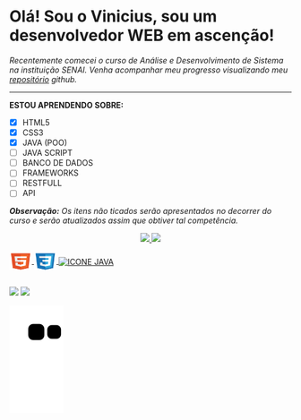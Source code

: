 # Olá! Sou o Vinicius, sou um desenvolvedor WEB em ascenção!

_Recentemente comecei o curso de Análise e Desenvolvimento de Sistema na instituição SENAI. Venha acompanhar meu progresso visualizando meu [repositório](https://github.com/VINICIUSNUNES137?tab=repositories) github._

---

**ESTOU APRENDENDO SOBRE:**

- [x] HTML5
- [x] CSS3
- [x] JAVA (POO)
- [ ] JAVA SCRIPT
- [ ] BANCO DE DADOS
- [ ] FRAMEWORKS
- [ ] RESTFULL
- [ ] API

**_Observação:_** _Os itens não ticados serão apresentados no decorrer do curso e serão atualizados assim que obtiver tal competência._


<div align="center">
  <a href="https://github.com/VINICIUSNUNES137">
  <img height="180em" src="https://github-readme-stats.vercel.app/api?username=viniciusnunes137&show_icons=true&theme=radical"/>
  <img height="180em" src="https://github-readme-stats.vercel.app/api/top-langs/?username=VINICIUSNUNES137&layout=compact&langs_count=7&theme=radical"/>
</div>
<div style="display: inline_block"><br>
  <img align="center" alt="ICONE HTML" height="30" width="40" src="https://raw.githubusercontent.com/devicons/devicon/master/icons/html5/html5-original.svg">
  <img align="center" alt="ICONE CSS" height="30" width="40" src="https://raw.githubusercontent.com/devicons/devicon/master/icons/css3/css3-original.svg">
  <img align="center" alt="ICONE JAVA" height="30" width="30" src="https://cdn-icons-png.flaticon.com/512/3291/3291669.png">

</div>
  
  ##
 
<div> 
  <a href = "mailto:viniciusnunes137@gmail.com"><img src="https://img.shields.io/badge/-Gmail-%23333?style=for-the-badge&logo=gmail&logoColor=white" target="_blank"></a>
  <a href="https://www.linkedin.com/in/vinicius-nunes-300552210/" target="_blank"><img src="https://img.shields.io/badge/-LinkedIn-%230077B5?style=for-the-badge&logo=linkedin&logoColor=white" target="_blank"></a> 
 
  ![Snake animation](https://github.com/rafaballerini/rafaballerini/blob/output/github-contribution-grid-snake.svg)


</div>
